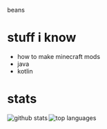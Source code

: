beans  
# stuff i know  
* how to make minecraft mods  
* java  
* kotlin  

# stats  
<a href="https://github.com/anuraghazra/github-readme-stats">  
  <img align="left" alt="github stats" src="https://github-readme-stats.vercel.app/api?username=xf8b&count_private=true&include_all_commits=true&show_icons=true" />
  <img align="left" alt="top languages" src="https://github-readme-stats.vercel.app/api/top-langs/?username=xf8b&layout=compact" />
</a>  
